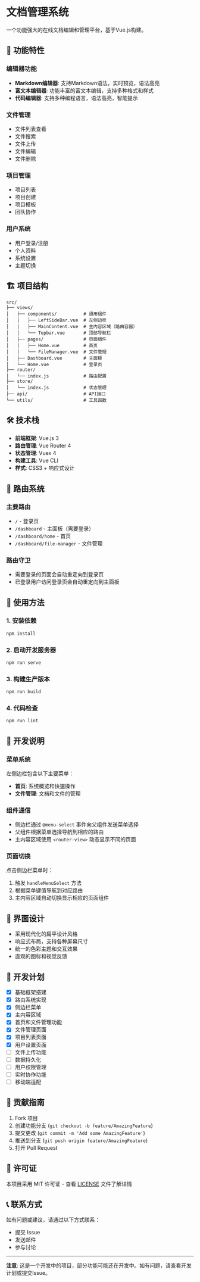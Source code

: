 # 文档管理系统

一个功能强大的在线文档编辑和管理平台，基于Vue.js构建。

## 🚀 功能特性

### 编辑器功能
- **Markdown编辑器**: 支持Markdown语法，实时预览，语法高亮
- **富文本编辑器**: 功能丰富的富文本编辑，支持多种格式和样式
- **代码编辑器**: 支持多种编程语言，语法高亮，智能提示

### 文件管理
- 文件列表查看
- 文件搜索
- 文件上传
- 文件编辑
- 文件删除

### 项目管理
- 项目列表
- 项目创建
- 项目模板
- 团队协作

### 用户系统
- 用户登录/注册
- 个人资料
- 系统设置
- 主题切换

## 🏗️ 项目结构

```
src/
├── views/
│   ├── components/          # 通用组件
│   │   ├── LeftSideBar.vue  # 左侧边栏
│   │   ├── MainContent.vue  # 主内容区域（路由容器）
│   │   └── Topbar.vue       # 顶部导航栏
│   ├── pages/               # 页面组件
│   │   ├── Home.vue         # 首页
│   │   └── FileManager.vue  # 文件管理
│   ├── Dashboard.vue        # 主面板
│   └── Home.vue             # 登录页
├── router/
│   └── index.js             # 路由配置
├── store/
│   └── index.js             # 状态管理
├── api/                     # API接口
└── utils/                   # 工具函数
```

## 🛠️ 技术栈

- **前端框架**: Vue.js 3
- **路由管理**: Vue Router 4
- **状态管理**: Vuex 4
- **构建工具**: Vue CLI
- **样式**: CSS3 + 响应式设计

## 📱 路由系统

### 主要路由
- `/` - 登录页
- `/dashboard` - 主面板（需要登录）
- `/dashboard/home` - 首页
- `/dashboard/file-manager` - 文件管理

### 路由守卫
- 需要登录的页面会自动重定向到登录页
- 已登录用户访问登录页会自动重定向到主面板

## 🎯 使用方法

### 1. 安装依赖
```bash
npm install
```

### 2. 启动开发服务器
```bash
npm run serve
```

### 3. 构建生产版本
```bash
npm run build
```

### 4. 代码检查
```bash
npm run lint
```

## 🔧 开发说明

### 菜单系统
左侧边栏包含以下主要菜单：
- **首页**: 系统概览和快速操作
- **文件管理**: 文档和文件的管理

### 组件通信
- 侧边栏通过 `@menu-select` 事件向父组件发送菜单选择
- 父组件根据菜单选择导航到相应的路由
- 主内容区域使用 `<router-view>` 动态显示不同的页面

### 页面切换
点击侧边栏菜单时：
1. 触发 `handleMenuSelect` 方法
2. 根据菜单键值导航到对应路由
3. 主内容区域自动切换显示相应的页面组件

## 🎨 界面设计

- 采用现代化的扁平设计风格
- 响应式布局，支持各种屏幕尺寸
- 统一的色彩主题和交互效果
- 直观的图标和视觉反馈

## 📝 开发计划

- [x] 基础框架搭建
- [x] 路由系统实现
- [x] 侧边栏菜单
- [x] 主内容区域
- [x] 首页和文件管理功能
- [x] 文件管理页面
- [x] 项目列表页面
- [x] 用户设置页面
- [ ] 文件上传功能
- [ ] 数据持久化
- [ ] 用户权限管理
- [ ] 实时协作功能
- [ ] 移动端适配

## 🤝 贡献指南

1. Fork 项目
2. 创建功能分支 (`git checkout -b feature/AmazingFeature`)
3. 提交更改 (`git commit -m 'Add some AmazingFeature'`)
4. 推送到分支 (`git push origin feature/AmazingFeature`)
5. 打开 Pull Request

## 📄 许可证

本项目采用 MIT 许可证 - 查看 [LICENSE](LICENSE) 文件了解详情

## 📞 联系方式

如有问题或建议，请通过以下方式联系：
- 提交 Issue
- 发送邮件
- 参与讨论

---

**注意**: 这是一个开发中的项目，部分功能可能还在开发中。如有问题，请查看开发计划或提交Issue。
